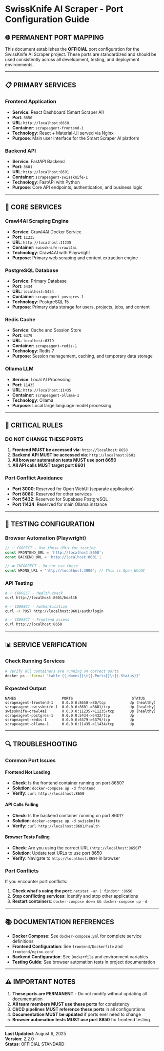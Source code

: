 # SwissKnife AI Scraper - Port Configuration Guide

## 🌐 **PERMANENT PORT MAPPING**

This document establishes the **OFFICIAL** port configuration for the SwissKnife AI Scraper project. These ports are standardized and should be used consistently across all development, testing, and deployment environments.

---

## 📋 **PRIMARY SERVICES**

### **Frontend Application**
- **Service**: React Dashboard (Smart Scraper AI)
- **Port**: `8650`
- **URL**: `http://localhost:8650`
- **Container**: `scrapeagent-frontend-1`
- **Technology**: React + Material-UI served via Nginx
- **Purpose**: Main user interface for the Smart Scraper AI platform

### **Backend API**
- **Service**: FastAPI Backend
- **Port**: `8601`
- **URL**: `http://localhost:8601`
- **Container**: `scrapeagent-swissknife-1`
- **Technology**: FastAPI with Python
- **Purpose**: Core API endpoints, authentication, and business logic

---

## 🔧 **CORE SERVICES**

### **Crawl4AI Scraping Engine**
- **Service**: Crawl4AI Docker Service
- **Port**: `11235`
- **URL**: `http://localhost:11235`
- **Container**: `swissknife-crawl4ai`
- **Technology**: Crawl4AI with Playwright
- **Purpose**: Primary web scraping and content extraction engine

### **PostgreSQL Database**
- **Service**: Primary Database
- **Port**: `5434`
- **URL**: `localhost:5434`
- **Container**: `scrapeagent-postgres-1`
- **Technology**: PostgreSQL 15
- **Purpose**: Primary data storage for users, projects, jobs, and content

### **Redis Cache**
- **Service**: Cache and Session Store
- **Port**: `6379`
- **URL**: `localhost:6379`
- **Container**: `scrapeagent-redis-1`
- **Technology**: Redis 7
- **Purpose**: Session management, caching, and temporary data storage

### **Ollama LLM**
- **Service**: Local AI Processing
- **Port**: `11435`
- **URL**: `http://localhost:11435`
- **Container**: `scrapeagent-ollama-1`
- **Technology**: Ollama
- **Purpose**: Local large language model processing

---

## 🚨 **CRITICAL RULES**

### **DO NOT CHANGE THESE PORTS**
1. **Frontend MUST be accessed via**: `http://localhost:8650`
2. **Backend API MUST be accessed via**: `http://localhost:8601`
3. **All browser automation tests MUST use port 8650**
4. **All API calls MUST target port 8601**

### **Port Conflict Avoidance**
- **Port 3000**: Reserved for Open WebUI (separate application)
- **Port 8080**: Reserved for other services
- **Port 5432**: Reserved for Supabase PostgreSQL
- **Port 11434**: Reserved for main Ollama instance

---

## 🧪 **TESTING CONFIGURATION**

### **Browser Automation (Playwright)**
```javascript
// ✅ CORRECT - Use these URLs for testing
const FRONTEND_URL = 'http://localhost:8650';
const BACKEND_URL = 'http://localhost:8601';

// ❌ INCORRECT - Do not use these
const WRONG_URL = 'http://localhost:3000'; // This is Open WebUI
```

### **API Testing**
```bash
# ✅ CORRECT - Health check
curl http://localhost:8601/health

# ✅ CORRECT - Authentication
curl -X POST http://localhost:8601/auth/login

# ✅ CORRECT - Frontend access
curl http://localhost:8650
```

---

## 📊 **SERVICE VERIFICATION**

### **Check Running Services**
```bash
# Verify all containers are running on correct ports
docker ps --format "table {{.Names}}\t{{.Ports}}\t{{.Status}}"
```

### **Expected Output**
```
NAMES                     PORTS                           STATUS
scrapeagent-frontend-1    0.0.0.0:8650->80/tcp           Up (healthy)
scrapeagent-swissknife-1  0.0.0.0:8601->8601/tcp         Up (healthy)
swissknife-crawl4ai       0.0.0.0:11235->11235/tcp       Up (healthy)
scrapeagent-postgres-1    0.0.0.0:5434->5432/tcp         Up
scrapeagent-redis-1       0.0.0.0:6379->6379/tcp         Up
scrapeagent-ollama-1      0.0.0.0:11435->11434/tcp       Up
```

---

## 🔍 **TROUBLESHOOTING**

### **Common Port Issues**

#### **Frontend Not Loading**
- **Check**: Is the frontend container running on port 8650?
- **Solution**: `docker-compose up -d frontend`
- **Verify**: `curl http://localhost:8650`

#### **API Calls Failing**
- **Check**: Is the backend container running on port 8601?
- **Solution**: `docker-compose up -d swissknife`
- **Verify**: `curl http://localhost:8601/health`

#### **Browser Tests Failing**
- **Check**: Are you using the correct URL (`http://localhost:8650`)?
- **Solution**: Update test URLs to use port 8650
- **Verify**: Navigate to `http://localhost:8650` in browser

### **Port Conflicts**
If you encounter port conflicts:
1. **Check what's using the port**: `netstat -an | findstr :8650`
2. **Stop conflicting services**: Identify and stop other applications
3. **Restart containers**: `docker-compose down && docker-compose up -d`

---

## 📚 **DOCUMENTATION REFERENCES**

- **Docker Compose**: See `docker-compose.yml` for complete service definitions
- **Frontend Configuration**: See `frontend/Dockerfile` and `frontend/nginx.conf`
- **Backend Configuration**: See `Dockerfile` and environment variables
- **Testing Guide**: See browser automation tests in project documentation

---

## ⚠️ **IMPORTANT NOTES**

1. **These ports are PERMANENT** - Do not modify without updating all documentation
2. **All team members MUST use these ports** for consistency
3. **CI/CD pipelines MUST reference these ports** in all configurations
4. **Documentation MUST be updated** if ports ever need to change
5. **Browser automation tests MUST use port 8650** for frontend testing

---

**Last Updated**: August 6, 2025  
**Version**: 2.2.0  
**Status**: OFFICIAL STANDARD
